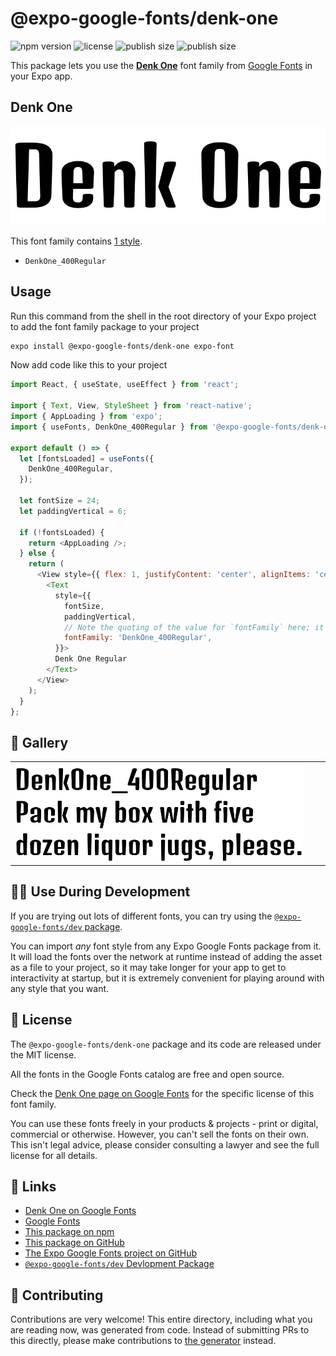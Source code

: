 # @expo-google-fonts/denk-one

![npm version](https://flat.badgen.net/npm/v/@expo-google-fonts/denk-one)
![license](https://flat.badgen.net/github/license/expo/google-fonts)
![publish size](https://flat.badgen.net/packagephobia/install/@expo-google-fonts/denk-one)
![publish size](https://flat.badgen.net/packagephobia/publish/@expo-google-fonts/denk-one)

This package lets you use the [**Denk One**](https://fonts.google.com/specimen/Denk+One) font family from [Google Fonts](https://fonts.google.com/) in your Expo app.

## Denk One

![Denk One](./font-family.png)

This font family contains [1 style](#-gallery).

- `DenkOne_400Regular`

## Usage

Run this command from the shell in the root directory of your Expo project to add the font family package to your project
```sh
expo install @expo-google-fonts/denk-one expo-font
```

Now add code like this to your project
```js
import React, { useState, useEffect } from 'react';

import { Text, View, StyleSheet } from 'react-native';
import { AppLoading } from 'expo';
import { useFonts, DenkOne_400Regular } from '@expo-google-fonts/denk-one';

export default () => {
  let [fontsLoaded] = useFonts({
    DenkOne_400Regular,
  });

  let fontSize = 24;
  let paddingVertical = 6;

  if (!fontsLoaded) {
    return <AppLoading />;
  } else {
    return (
      <View style={{ flex: 1, justifyContent: 'center', alignItems: 'center' }}>
        <Text
          style={{
            fontSize,
            paddingVertical,
            // Note the quoting of the value for `fontFamily` here; it expects a string!
            fontFamily: 'DenkOne_400Regular',
          }}>
          Denk One Regular
        </Text>
      </View>
    );
  }
};

```

## 🔡 Gallery


||||
|-|-|-|
|![DenkOne_400Regular](./DenkOne_400Regular.ttf.png)||||


## 👩‍💻 Use During Development

If you are trying out lots of different fonts, you can try using the [`@expo-google-fonts/dev` package](https://github.com/expo/google-fonts/tree/master/font-packages/dev#readme).

You can import *any* font style from any Expo Google Fonts package from it. It will load the fonts
over the network at runtime instead of adding the asset as a file to your project, so it may take longer
for your app to get to interactivity at startup, but it is extremely convenient
for playing around with any style that you want.

## 📖 License

The `@expo-google-fonts/denk-one` package and its code are released under the MIT license.

All the fonts in the Google Fonts catalog are free and open source.

Check the [Denk One page on Google Fonts](https://fonts.google.com/specimen/Denk+One) for the specific license of this font family.

You can use these fonts freely in your products & projects - print or digital, commercial or otherwise. However, you can't sell the fonts on their own. This isn't legal advice, please consider consulting a lawyer and see the full license for all details.

## 🔗 Links

- [Denk One on Google Fonts](https://fonts.google.com/specimen/Denk+One)
- [Google Fonts](https://fonts.google.com/)
- [This package on npm](https://www.npmjs.com/package/@expo-google-fonts/denk-one)
- [This package on GitHub](https://github.com/expo/google-fonts/tree/master/font-packages/denk-one)
- [The Expo Google Fonts project on GitHub](https://github.com/expo/google-fonts)
- [`@expo-google-fonts/dev` Devlopment Package](https://github.com/expo/google-fonts/tree/master/font-packages/dev)

## 🤝 Contributing

Contributions are very welcome! This entire directory, including what you are reading now, was generated from code. Instead of submitting PRs to this directly, please make contributions to [the generator](https://github.com/expo/google-fonts/tree/master/packages/generator) instead.

